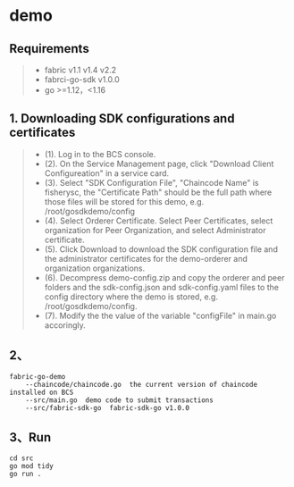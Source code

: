 # demo


## Requirements 
> * fabric v1.1 v1.4 v2.2
> * fabrci-go-sdk v1.0.0
> * go >=1.12，<1.16

## 1. Downloading SDK configurations and certificates
> * (1). Log in to the BCS console.
> * (2). On the Service Management page, click "Download Client Configureation" in a service card.
> * (3). Select "SDK Configuration File", "Chaincode Name" is fisherysc, the "Certificate Path" should be the full path where those files will be stored for this demo, e.g. /root/gosdkdemo/config
> * (4). Select Orderer Certificate. Select Peer Certificates, select organization for Peer Organization, and select Administrator certificate.
> * (5). Click Download to download the SDK configuration file and the administrator certificates for the demo-orderer and organization organizations.
> * (6). Decompress demo-config.zip and copy the orderer and peer folders and the sdk-config.json and sdk-config.yaml files to the config directory where the demo is stored, e.g. /root/gosdkdemo/config. 
> * (7). Modify the the value of the variable "configFile" in main.go accoringly. 

## 2、
	fabric-go-demo
		--chaincode/chaincode.go  the current version of chaincode installed on BCS
        --src/main.go  demo code to submit transactions
        --src/fabric-sdk-go  fabric-sdk-go v1.0.0

## 3、Run
```
cd src
go mod tidy
go run .
```
